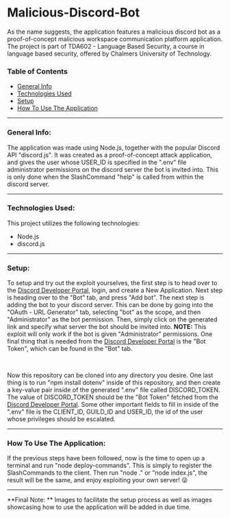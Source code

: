 # Malicious-Discord-Bot
As the name suggests, the application features a malicious discord bot as a proof-of-concept malicious workspace communication platform application. The project is part of TDA602 - Language Based Security, a course in language based security, offered by Chalmers University of Technology.
### Table of Contents
- [General Info](#general-info)
- [Technologies Used](#technologies-used)
- [Setup](#setup)
- [How To Use The Application](#how-to-use-the-application)

___

### General Info:
The application was made using Node.js, together with the popular Discord API "discord.js". 
It was created as a proof-of-concept attack application, and gives the user whose USER_ID is specified in the ".env" file administrator permissions on the discord server the bot is invited into. 
This is only done when the SlashCommand "help" is called from within the discord server.

___

### Technologies Used:
This project utilizes the following technologies:
- Node.js
- discord.js

___

### Setup:
To setup and try out the exploit yourselves, the first step is to head over to the [Discord Developer Portal](https://discord.com/developers/applications), login, and create a New Application. 
Next step is heading over to the "Bot" tab, and press "Add bot". The next step is adding the bot to your discord server. This can be done by going into the "OAuth - URL Generator" tab, selecting "bot" as the scope, and then "Administrator" as the bot permission. Then, simply click on the generated link and specify what server the bot should be invited into. **NOTE:** This exploit will only work if the bot is given "Administrator" permissions. One final thing that is needed from the [Discord Developer Portal](https://discord.com/developers/applications) is the "Bot Token", which can be found in the "Bot" tab.

<br />

Now this repository can be cloned into any directory you desire. One last thing is to run "npm install dotenv" inside of this repository, and then create a key-value pair inside of the generated ".env" file called DISCORD_TOKEN. The value of DISCORD_TOKEN should be the "Bot Token" fetched from the [Discord Developer Portal](https://discord.com/developers/applications).
Some other important fields to fill in inside of the ".env" file is the CLIENT_ID, GUILD_ID and USER_ID, the id of the user whose privileges should be escalated.

___

### How To Use The Application:

If the previous steps have been followed, now is the time to open up a terminal and run "node deploy-commands". This is simply to register the SlashCommands to the client. Then run "node ." or "node index.js", the result will be the same, and enjoy exploiting your own server! :stuck_out_tongue_winking_eye:

___

**Final Note: ** Images to facilitate the setup process as well as images showcasing how to use the application will be added in due time.
